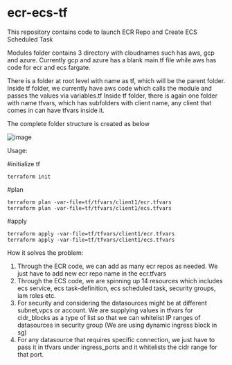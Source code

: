 # ecr-ecs-tf
This repository contains code to launch ECR Repo and Create ECS Scheduled Task

Modules folder contains 3 directory with cloudnames such has aws, gcp and azure. Currently gcp and azure has a blank main.tf file while aws has code for ecr and ecs fargate.

There is a folder at root level with name as tf, which will be the parent folder.
Inside tf folder, we currently have aws code which calls the module and passes the values via variables.tf
Inside tf folder, there is again one folder with name tfvars, which has subfolders with client name, any client that comes in can have tfvars inside it.

The complete folder structure is created as below

![image](https://user-images.githubusercontent.com/72783904/135670248-9fd4669d-f9d9-48a8-9524-4090bb295a76.png)

Usage:

#initialize tf
```
terraform init
```

#plan
```
terraform plan -var-file=tf/tfvars/client1/ecr.tfvars
terraform plan -var-file=tf/tfvars/client1/ecs.tfvars
```

#apply
```
terraform apply -var-file=tf/tfvars/client1/ecr.tfvars
terraform apply -var-file=tf/tfvars/client1/ecs.tfvars
```

How it solves the problem:
1. Through the ECR code, we can add as many ecr repos as needed. We just have to add new ecr repo name in the ecr.tfvars
2. Through the ECS code, we are spinning up 14 resources which includes ecs service, ecs task-definition, ecs scheduled task, security groups, iam roles etc.
3. For security and considering the datasources might be at different subnet,vpcs or account. We are supplying values in tfvars for cidr_blocks as a type of list so that we can whitelist IP ranges of datasources in security group (We are using dynamic ingress block in sg)
4. For any datasource that requires specific connection, we just have to pass it in tfvars under ingress_ports and it whitelists the cidr range for that port.

